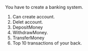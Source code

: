 You have to create a banking system.
1. Can create account.
2. Delet account.
3. DepositMoney
4. WithdrawMoney.
5. TransferMoney
6. Top 10 transactions of your back.
